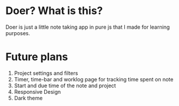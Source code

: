 # Doer? What is this?

Doer is just a little note taking app in pure js that I made for learning purposes.

# Future plans

1. Project settings and filters
2. Timer, time-bar and worklog page for tracking time spent on note
3. Start and due time of the note and project
4. Responsive Design
5. Dark theme

